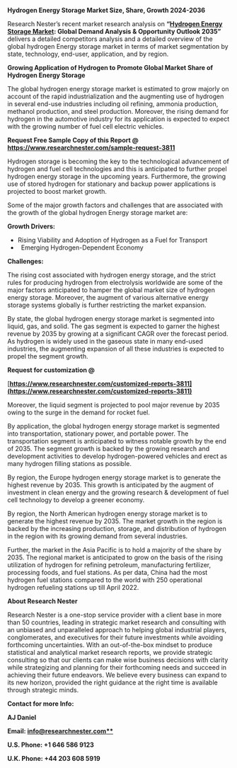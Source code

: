 ﻿<a name="_hlk135835180"></a>**Hydrogen Energy Storage Market Size, Share, Growth 2024-2036**

Research Nester’s recent market research analysis on **“[Hydrogen Energy Storage Market](https://www.researchnester.com/reports/hydrogen-energy-storage-market/3811): Global Demand Analysis & Opportunity Outlook 2035”** delivers a detailed competitors analysis and a detailed overview of the global hydrogen Energy storage market in terms of market segmentation by state, technology, end-user, application, and by region. 

**Growing Application of Hydrogen to Promote Global Market Share of Hydrogen Energy Storage**

The global hydrogen energy storage market is estimated to grow majorly on account of the rapid industrialization and the augmenting use of hydrogen in several end-use industries including oil refining, ammonia production, methanol production, and steel production. Moreover, the rising demand for hydrogen in the automotive industry for its application is expected to expect with the growing number of fuel cell electric vehicles. 

<a name="_hlk153960788"></a>**Request Free Sample Copy of this Report @ <https://www.researchnester.com/sample-request-3811>** 

Hydrogen storage is becoming the key to the technological advancement of hydrogen and fuel cell technologies and this is anticipated to further propel hydrogen energy storage in the upcoming years. Furthermore, the growing use of stored hydrogen for stationary and backup power applications is projected to boost market growth.

Some of the major growth factors and challenges that are associated with the growth of the global hydrogen Energy storage market are:

**Growth Drivers:**

- Rising Viability and Adoption of Hydrogen as a Fuel for Transport
- ` `Emerging Hydrogen-Dependent Economy

**Challenges:**

The rising cost associated with hydrogen energy storage, and the strict rules for producing hydrogen from electrolysis worldwide are some of the major factors anticipated to hamper the global market size of hydrogen energy storage. Moreover, the augment of various alternative energy storage systems globally is further restricting the market expansion.

By state, the global hydrogen energy storage market is segmented into liquid, gas, and solid. The gas segment is expected to garner the highest revenue by 2035 by growing at a significant CAGR over the forecast period. As hydrogen is widely used in the gaseous state in many end-used industries, the augmenting expansion of all these industries is expected to propel the segment growth. 

<a name="_hlk153960691"></a>**Request for customization @**

[**https://www.researchnester.com/customized-reports-3811](https://www.researchnester.com/customized-reports-3811)** 

Moreover, the liquid segment is projected to pool major revenue by 2035 owing to the surge in the demand for rocket fuel.

By application, the global hydrogen energy storage market is segmented into transportation, stationary power, and portable power. The transportation segment is anticipated to witness notable growth by the end of 2035. The segment growth is backed by the growing research and development activities to develop hydrogen-powered vehicles and erect as many hydrogen filling stations as possible.

By region, the Europe hydrogen energy storage market is to generate the highest revenue by 2035. This growth is anticipated by the augment of investment in clean energy and the growing research & development of fuel cell technology to develop a greener economy.

By region, the North American hydrogen energy storage market is to generate the highest revenue by 2035. The market growth in the region is backed by the increasing production, storage, and distribution of hydrogen in the region with its growing demand from several industries.

Further, the market in the Asia Pacific is to hold a majority of the share by 2035. The regional market is anticipated to grow on the basis of the rising utilization of hydrogen for refining petroleum, manufacturing fertilizer, processing foods, and fuel stations. As per data, China had the most hydrogen fuel stations compared to the world with 250 operational hydrogen refueling stations up till April 2022.

<a name="_hlk168910495"></a>**About Research Nester**

Research Nester is a one-stop service provider with a client base in more than 50 countries, leading in strategic market research and consulting with an unbiased and unparalleled approach to helping global industrial players, conglomerates, and executives for their future investments while avoiding forthcoming uncertainties. With an out-of-the-box mindset to produce statistical and analytical market research reports, we provide strategic consulting so that our clients can make wise business decisions with clarity while strategizing and planning for their forthcoming needs and succeed in achieving their future endeavors. We believe every business can expand to its new horizon, provided the right guidance at the right time is available through strategic minds.

**Contact for more Info:**

**AJ Daniel**

**Email: [info@researchnester.com**](mailto:info@researchnester.com)**

**U.S. Phone: +1 646 586 9123** 

**U.K. Phone: +44 203 608 5919**
